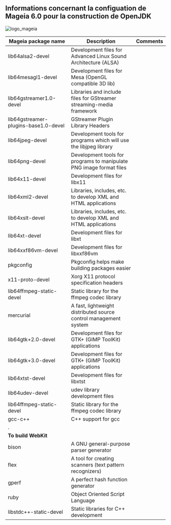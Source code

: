 Informations concernant la configuation de Mageia 6.0 pour la construction de OpenJDK
----

![logo_mageia](https://user-images.githubusercontent.com/19194678/49396256-fc6c8600-f738-11e8-8c9c-b1ad4719dec4.png)

Mageia package name | Description | Comments
---|---|---
lib64alsa2-devel| Development files for Advanced Linux Sound Architecture (ALSA)|  
lib64mesagl1-devel|Development files for Mesa (OpenGL compatible 3D lib)|  
lib64gstreamer1.0-devel|Libraries and include files for GStreamer streaming-media framework|  
lib64gstreamer-plugins-base1.0-devel|GStreamer Plugin Library Headers​|  
lib64jpeg-devel|Development tools for programs which will use the libjpeg library|  
lib64png-devel|Development tools for programs to manipulate PNG image format files|  
lib64x11-devel|Development files for libx11|  
lib64xml2-devel|Libraries, includes, etc. to develop XML and HTML applications|  
lib64xslt-devel|Libraries, includes, etc. to develop XML and HTML applications|  
lib64xt-devel|Development files for libxt|  
lib64xxf86vm-devel|Development files for libxxf86vm|  
pkgconfig|Pkgconfig helps make building packages easier |  
x11-proto-devel|Xorg X11 protocol specification headers |  
lib64ffmpeg-static-devel |Static library for the ffmpeg codec library |  
mercurial|A fast, lightweight distributed source control management system |
lib64gtk+2.0-devel|Development files for GTK+ (GIMP ToolKit) applications|  
lib64gtk+3.0-devel|Development files for GTK+ (GIMP ToolKit) applications |
lib64xtst-devel|Development files for libxtst|  
lib64udev-devel|udev library development files|  
lib64ffmpeg-static-devel|Static library for the ffmpeg codec library |  
gcc-c++|C++ support for gcc |  
  |. |  
  |**To build WebKit**|
bison|A GNU general-purpose parser generator |  
flex|A tool for creating scanners (text pattern recognizers) |  
gperf|A perfect hash function generator |  
ruby|Object Oriented Script Language |  
libstdc++-static-devel |Static libraries for C++ development |  
